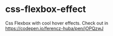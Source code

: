 # css-flexbox-effect
Css Flexbox with cool hover effects.
Check out in https://codepen.io/ferencz-huba/pen/jOPQzwJ
